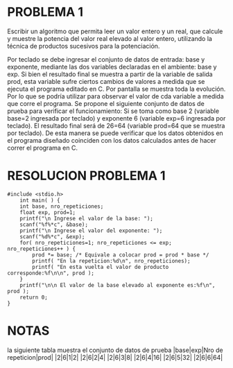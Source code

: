 # PROBLEMA 1

Escribir un algoritmo que permita leer un valor entero y un real, que calcule y muestre la potencia del valor 
real elevado al valor entero, utilizando la técnica de productos sucesivos para la potenciación. 

Por teclado se debe ingresar el conjunto de datos de entrada: base y exponente, mediante las 
dos variables declaradas en el ambiente: base y exp. Si bien el resultado final se muestra a 
partir de la variable de salida prod, esta variable sufre ciertos cambios de valores a medida que 
se ejecuta el programa editado en C. Por pantalla se muestra toda la evolución. Por lo que se 
podría utilizar para observar el valor de cda variable a medida que corre el programa. Se 
propone el siguiente conjunto de datos de prueba para verificar el funcionamiento: 
Si se toma como base 2 (variable base=2 ingresada por teclado) y exponente 6 (variable exp=6 
ingresada por teclado). El resultado final será de 26=64 (variable prod=64 que se muestra por 
teclado).
De esta manera se puede verificar que los datos obtenidos en el programa diseñado coinciden 
con los datos calculados antes de hacer correr el programa en C.

# RESOLUCION PROBLEMA 1
    #include <stdio.h>
        int main( ) {
        int base, nro_repeticiones;
        float exp, prod=1;
        printf("\n Ingrese el valor de la base: ");
        scanf("%f%*c", &base);
        printf("\n Ingrese el valor del exponente: ");
        scanf("%d%*c", &exp);
        for( nro_repeticiones=1; nro_repeticiones <= exp; nro_repeticiones++ ) {
            prod *= base; /* Equivale a colocar prod = prod * base */
            printf( "En la repeticion:%d\n", nro_repeticiones);
            printf( "En esta vuelta el valor de producto corresponde:%f\n\n", prod );
        }
        printf("\n\n El valor de la base elevado al exponente es:%f\n", prod );
        return 0;
    }
# NOTAS
la siguiente tabla muestra el conjunto de datos de prueba
|base|exp|Nro de repeticion|prod|
|2|6|1|2|
|2|6|2|4|
|2|6|3|8|
|2|6|4|16|
|2|6|5|32|
|2|6|6|64|
